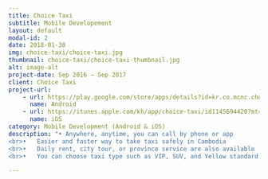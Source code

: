 ```yaml
---
title: Choice Taxi
subtitle: Mobile Developement
layout: default
modal-id: 2
date: 2018-01-30
img: choice-taxi/choice-taxi.jpg
thumbnail: choice-taxi/choice-taxi-thumbnail.jpg
alt: image-alt
project-date: Sep 2016 – Sep 2017
client: Choice Taxi
project-url:
    - url: https://play.google.com/store/apps/details?id=kr.co.mcnc.choiceTaxi
      name: Android
    - url: https://itunes.apple.com/kh/app/choice-taxi/id1145694420?mt=8
      name: iOS
category: Mobile Development (Android & iOS)
description: "•	Anywhere, anytime, you can call by phone or app
<br>•	Easier and faster way to take taxi safely in Cambodia
<br>•	Daily rent, city tour, or province service are also available
<br>•	You can choose taxi type such as VIP, SUV, and Yellow standard for your demands"

---
```

